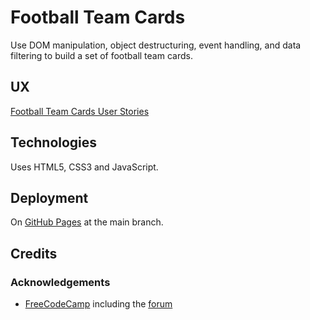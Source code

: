 # Football Team Cards

Use DOM manipulation, object destructuring, event handling, and data filtering to build a set of football team cards.

## UX

[Football Team Cards User Stories](https://www.freecodecamp.org/learn/full-stack-developer/lab-football-team-cards/lab-football-team-cards)

## Technologies

Uses HTML5, CSS3 and JavaScript.

## Deployment

On [GitHub Pages](https://derektypist.github.io/football-team-cards) at the main branch.

## Credits

### Acknowledgements

- [FreeCodeCamp](https://www.freecodecamp.org) including the [forum](https://forum.freecodecamp.org/t/build-a-set-of-football-team-cards-build-a-set-of-football-team-cards/742892)
